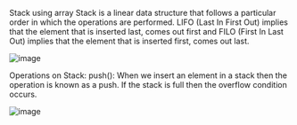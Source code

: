 Stack using array
Stack is a linear data structure that follows a particular order in which the operations are performed. LIFO (Last In First Out) implies that the element that is inserted last, comes out first and FILO (First In Last Out) implies that the element that is inserted first, comes out last.

![image](https://user-images.githubusercontent.com/70435939/230756264-8158f93e-3e04-43b9-9978-51739076feaf.png)

Operations on Stack:
push(): When we insert an element in a stack then the operation is known as a push. If the stack is full then the overflow condition occurs.

![image](https://user-images.githubusercontent.com/70435939/230756455-41c3e82d-59e5-4399-98ad-677b9d08241f.png)

